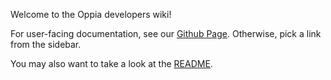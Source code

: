 Welcome to the Oppia developers wiki!

For user-facing documentation, see our [Github Page](https://oppia.github.io). Otherwise, pick a link from the sidebar.

You may also want to take a look at the [README](https://github.com/oppia/oppia#oppia).
